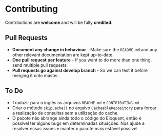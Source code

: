 
# Contributing
Contributions are **welcome** and will be fully **credited**.
## Pull Requests
- **Document any change in behaviour** - Make sure the `README.md` and any other relevant documentation are kept up-to-date.
- **One pull request per feature** - If you want to do more than one thing, send multiple pull requests.
- **Pull requests go against develop branch** - So we can test it before merging it onto master.
## To Do
- Traduzir para o inglês os arquivos `README.md` e `CONTRIBUTING.md`
- Criar o método `skipCache()` no arquivo `CacheableRepository` para forçar a realização de consultas sem a utilização do cache.
- O pacote não abrange ainda todo o código do Eloquent, então é possível ter alguns bugs em determinadas situações. Nos ajude a resolver essas issues e manter o pacote mais estável possível.